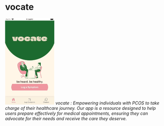 # vocate
![vocate](assets/vocate.gif)
*vocate : Empowering individuals with PCOS to take charge of their healthcare journey. Our app is a resource designed to help users prepare effectively for medical appointments, ensuring they can advocate for their needs and receive the care they deserve.*


